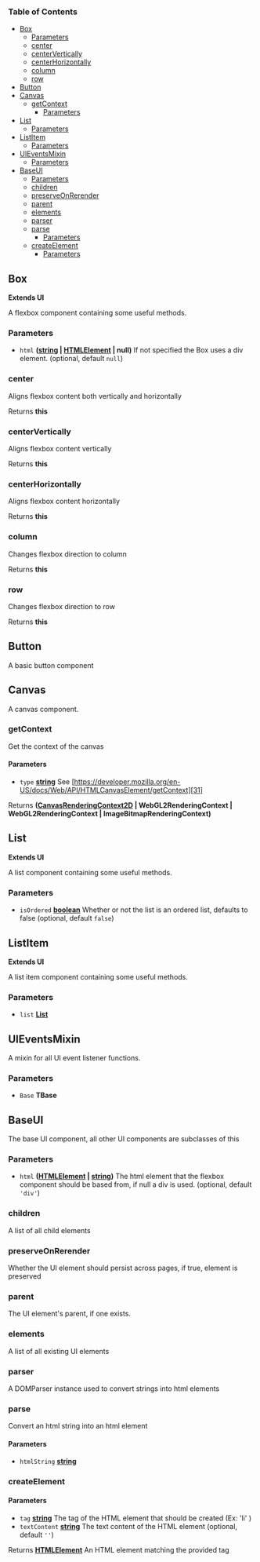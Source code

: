 <!-- Generated by documentation.js. Update this documentation by updating the source code. -->

### Table of Contents

*   [Box][1]
    *   [Parameters][2]
    *   [center][3]
    *   [centerVertically][4]
    *   [centerHorizontally][5]
    *   [column][6]
    *   [row][7]
*   [Button][8]
*   [Canvas][9]
    *   [getContext][10]
        *   [Parameters][11]
*   [List][12]
    *   [Parameters][13]
*   [ListItem][14]
    *   [Parameters][15]
*   [UIEventsMixin][16]
    *   [Parameters][17]
*   [BaseUI][18]
    *   [Parameters][19]
    *   [children][20]
    *   [preserveOnRerender][21]
    *   [parent][22]
    *   [elements][23]
    *   [parser][24]
    *   [parse][25]
        *   [Parameters][26]
    *   [createElement][27]
        *   [Parameters][28]

## Box

**Extends UI**

A flexbox component containing some useful methods.

### Parameters

*   `html` **([string][29] | [HTMLElement][30] | null)** If not specified the Box uses a div element. (optional, default `null`)

### center

Aligns flexbox content both vertically and horizontally

Returns **this**&#x20;

### centerVertically

Aligns flexbox content vertically

Returns **this**&#x20;

### centerHorizontally

Aligns flexbox content horizontally

Returns **this**&#x20;

### column

Changes flexbox direction to column

Returns **this**&#x20;

### row

Changes flexbox direction to row

Returns **this**&#x20;

## Button

A basic button component

## Canvas

A canvas component.

### getContext

Get the context of the canvas

#### Parameters

*   `type` **[string][29]** See [https://developer.mozilla.org/en-US/docs/Web/API/HTMLCanvasElement/getContext][31]

Returns **([CanvasRenderingContext2D][32] | WebGL2RenderingContext | WebGL2RenderingContext | ImageBitmapRenderingContext)**&#x20;

## List

**Extends UI**

A list component containing some useful methods.

### Parameters

*   `isOrdered` **[boolean][33]** Whether or not the list is an ordered list, defaults to false (optional, default `false`)

## ListItem

**Extends UI**

A list item component containing some useful methods.

### Parameters

*   `list` **[List][12]**&#x20;

## UIEventsMixin

A mixin for all UI event listener functions.

### Parameters

*   `Base` **TBase**&#x20;

## BaseUI

The base UI component, all other UI components are subclasses of this

### Parameters

*   `html` **([HTMLElement][30] | [string][29])** The html element that the flexbox component should be based from, if null a div is used. (optional, default `'div'`)

### children

A list of all child elements

### preserveOnRerender

Whether the UI element should persist across pages, if true, element is preserved

### parent

The UI element's parent, if one exists.

### elements

A list of all existing UI elements

### parser

A DOMParser instance used to convert strings into html elements

### parse

Convert an html string into an html element

#### Parameters

*   `htmlString` **[string][29]**&#x20;

### createElement

#### Parameters

*   `tag` **[string][29]** The tag of the HTML element that should be created (Ex: 'li' )
*   `textContent` **[string][29]** The text content of the HTML element (optional, default `''`)

Returns **[HTMLElement][30]** An HTML element matching the provided tag

[1]: #box

[2]: #parameters

[3]: #center

[4]: #centervertically

[5]: #centerhorizontally

[6]: #column

[7]: #row

[8]: #button

[9]: #canvas

[10]: #getcontext

[11]: #parameters-1

[12]: #list

[13]: #parameters-2

[14]: #listitem

[15]: #parameters-3

[16]: #uieventsmixin

[17]: #parameters-4

[18]: #baseui

[19]: #parameters-5

[20]: #children

[21]: #preserveonrerender

[22]: #parent

[23]: #elements

[24]: #parser

[25]: #parse

[26]: #parameters-6

[27]: #createelement

[28]: #parameters-7

[29]: https://developer.mozilla.org/docs/Web/JavaScript/Reference/Global_Objects/String

[30]: https://developer.mozilla.org/docs/Web/HTML/Element

[31]: https://developer.mozilla.org/en-US/docs/Web/API/HTMLCanvasElement/getContext

[32]: https://developer.mozilla.org/docs/Web/API/CanvasRenderingContext2D

[33]: https://developer.mozilla.org/docs/Web/JavaScript/Reference/Global_Objects/Boolean
